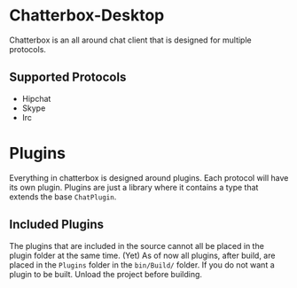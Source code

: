 Chatterbox-Desktop
==================

Chatterbox is an all around chat client that is designed for multiple protocols. 

## Supported Protocols
- Hipchat
- Skype
- Irc

# Plugins
Everything in chatterbox is designed around plugins. Each protocol will have its own plugin. Plugins are just a library where it contains a type that extends the base `ChatPlugin`. 

## Included Plugins
The plugins that are included in the source cannot all be placed in the plugin folder at the same time. (Yet)
As of now all plugins, after build, are placed in the `Plugins` folder in the `bin/Build/` folder.
If you do not want a plugin to be built. Unload the project before building.
